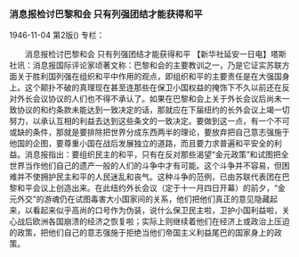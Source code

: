 ### 消息报检讨巴黎和会  只有列强团结才能获得和平

1946-11-04
第2版()
专栏：

　　消息报检讨巴黎和会
    只有列强团结才能获得和平
    【新华社延安一日电】塔斯社讯：消息报国际评论家顷著文称：巴黎和会的主要教训之一，乃是它证实苏联方面关于胜利国列强在组织和平中作用的观点，即组织和平的主要责任是在大强国身上。这个颠扑不破的真理现在甚至连那些在保卫小国权益的掩饰下不久以前还在反对外长会议协议的人们也不得不承认了。如果在巴黎和会上关于外长会议后尚未一致协议的和约条款未能达到一致决定的话，那就应在下届纽约的长外会议上竭一切努力，以承认互相的利益去达到这些条文的一致决定。要做到这一点，有一个不可或缺的条件，那就是要排除把世界分成东西两半的理论，要放弃把自己意志强施于他国的企图，要尊重小国在战后发展独立的道路，而且要力求普遍和平安全的利益。消息报指出：要组织民主的和平，只有在反对那些渴望“金元政策”和试图把全世界当作他们自己的遗产一般的人们的斗争中才有可能。这个斗争并不容易，但困难并不使拥护民主和平的人民迷乱和丧气。这种斗争的范例，已由苏联代表团在巴黎和平会议上创造出来。在此纽约外长会议（定于十一月四日开幕）的前夕，“金元外交”的游魂仍在试图毒害大小国家间的关系，他们把他们真正的意见隐藏起来，以看起来似乎高尚的口号作为伪装，说什么保卫民主啦，卫护小国利益啦，关心战后欧洲各国崩溃的经济之恢复啦；实际上则继续着他们在经济上或政治上压迫的政策，把他们自己的意志强施于拒绝当他们帝国主义利益尾巴的国家身上的政策。
